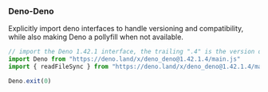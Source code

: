 ### Deno-Deno

Explicitly import deno interfaces to handle versioning and compatibility, while also making Deno a pollyfill when not available.

```ts
// import the Deno 1.42.1 interface, the trailing ".4" is the version of the polyfill on browsers and nodejs
import Deno from "https://deno.land/x/deno_deno@1.42.1.4/main.js"
import { readFileSync } from "https://deno.land/x/deno_deno@1.42.1.4/main.js"

Deno.exit(0)
```